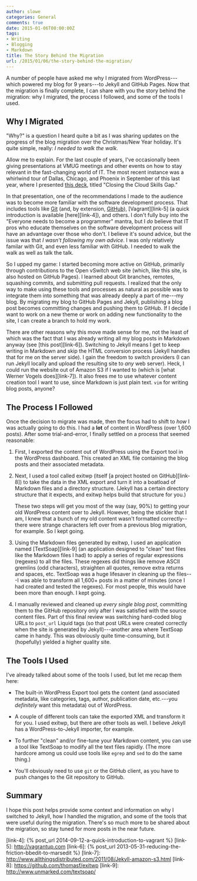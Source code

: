 ```yaml
---
author: slowe
categories: General
comments: true
date: 2015-01-06T00:00:00Z
tags:
- Writing
- Blogging
- Markdown
title: The Story Behind the Migration
url: /2015/01/06/the-story-behind-the-migration/
---
```


A number of people have asked me why I migrated from WordPress---which powered my blog for 9 years---to Jekyll and GitHub Pages. Now that the migration is finally complete, I can share with you the story behind the migration: why I migrated, the process I followed, and some of the tools I used.

## Why I Migrated

"Why?" is a question I heard quite a bit as I was sharing updates on the progress of the blog migration over the Christmas/New Year holiday. It's quite simple, really: _I needed to walk the walk._

Allow me to explain. For the last couple of years, I've occasionally been giving presentations at VMUG meetings and other events on how to stay relevant in the fast-changing world of IT. The most recent instance was a whirlwind tour of Dallas, Chicago, and Phoenix in September of this last year, where I presented [this deck][link-1], titled "Closing the Cloud Skills Gap."

In that presentation, one of the recommendations I made to the audience was to become more familiar with the software development process. That includes tools like [Git][link-2] (and, by extension, [GitHub][link-3]), [Vagrant][link-5] (a quick introduction is available [here][link-4]), and others. I don't fully buy into the "Everyone needs to become a programmer" mantra, but I _do_ believe that IT pros who educate themselves on the software development process will have an advantage over those who don't. I believe it's sound advice, but the issue was that _I wasn't following my own advice._ I was only relatively familar with Git, and even less familiar with GitHub. I needed to walk the walk as well as talk the talk.

So I upped my game: I started becoming more active on GitHub, primarily through contributions to the Open vSwitch web site (which, like this site, is also hosted on GitHub Pages). I learned about Git branches, remotes, squashing commits, and submitting pull requests. I realized that the only way to make using these tools and processes as natural as possible was to integrate them into something that was already deeply a part of me---my blog. By migrating my blog to GitHub Pages and Jekyll, publishing a blog post becomes committing changes and pushing them to GitHub. If I decide I want to work on a new theme or work on adding new functionality to the site, I can create a branch to hold my work.

There are other reasons why this move made sense for me, not the least of which was the fact that I was already writing all my blog posts in Markdown anyway (see [this post][link-6]). Switching to Jekyll means I get to keep writing in Markdown and skip the HTML conversion process (Jekyll handles that for me on the server side). I gain the freedom to switch providers (I can run Jekyll locally and upload the resulting site to _any_ web server). Heck, I could run the website out of Amazon S3 if I wanted to (which is [what Werner Vogels does][link-7]). It also frees me to use whatever content creation tool I want to use, since Markdown is just plain text. `vim` for writing blog posts, anyone?

## The Process I Followed

Once the decision to migrate was made, then the focus had to shift to _how_ I was actually going to do this. I had a **lot** of content in WordPress (over 1,600 posts). After some trial-and-error, I finally settled on a process that seemed reasonable:

1. First, I exported the content out of WordPress using the Export tool in the WordPress dashboard. This created an XML file containing the blog posts and their associated metadata.

2. Next, I used a tool called exitwp (itself [a project hosted on GitHub][link-8]) to take the data in the XML export and turn it into a boatload of Markdown files and a directory structure. (Jekyll has a certain directory structure that it expects, and exitwp helps build that structure for you.)

	These two steps will get you most of the way (say, 90%) to getting your old WordPress content over to Jekyll. However, being the stickler that I am, I knew that a bunch of my old content wasn't formatted correctly--there were strange characters left over from a previous blog migration, for example. So I kept going.

3. Using the Markdown files generated by exitwp, I used an application named [TextSoap][link-9] (an application designed to "clean" text files like the Markdown files I had) to apply a series of regular expressions (regexes) to all the files. These regexes did things like remove ASCII gremlins (odd characters), straighten all quotes, remove extra returns and spaces, etc. TextSoap was a huge lifesaver in cleaning up the files---I was able to transform all 1,600+ posts in a matter of minutes (once I had created and tested the regexes). For most people, this would have been more than enough. I kept going.

4. I manually reviewed and cleaned up _every single blog post_, committing them to the GitHub repository only after I was satisfied with the source content files. Part of this final review was switching hard-coded blog URLs to `post_url` Liquid tags (so that post URLs were created correctly when the site is generated by Jekyll)---another area where TextSoap came in handy. This was obviously quite time-consuming, but it (hopefully) yielded a higher quality site.

## The Tools I Used

I've already talked about some of the tools I used, but let me recap them here:

* The built-in WordPress Export tool gets the content (and associated metadata, like categories, tags, author, publication date, etc.---you _definitely_ want this metadata) out of WordPress.

* A couple of different tools can take the exported XML and transform it for you. I used exitwp, but there are other tools as well. I believe Jekyll has a WordPress-to-Jekyll importer, for example.

* To further "clean" and/or fine-tune your Markdown content, you can use a tool like TextSoap to modify all the text files rapidly. (The more hardcore among us could use tools like `egrep` and `sed` to do the same thing.)

* You'll obviously need to use `git` or the GitHub client, as you have to push changes to the Git repository to GitHub.

## Summary

I hope this post helps provide some context and information on why I switched to Jekyll, how I handled the migration, and some of the tools that were useful during the migration. There's so much more to be shared about the migration, so stay tuned for more posts in the near future.


[link-1]: https://speakerdeck.com/slowe/closing-the-cloud-skills-gap
[link-2]: http://git-scm.com
[link-3]: https://github.com
[link-4]: {% post_url 2014-09-12-a-quick-introduction-to-vagrant %}
[link-5]: http://vagrantup.com
[link-6]: {% post_url 2013-05-31-reducing-the-friction-bbedit-to-marsedit %}
[link-7]: http://www.allthingsdistributed.com/2011/08/Jekyll-amazon-s3.html
[link-8]: https://github.com/thomasf/exitwp
[link-9]: http://www.unmarked.com/textsoap/
